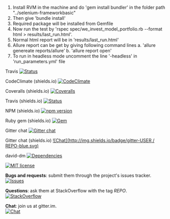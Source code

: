 1. Install RVM in the machine and do 'gem install bundler' in the folder path "../selenium-frameworkbasic"
2. Then give 'bundle install'
3. Required package will be installed from Gemfile
4. Now run the test by 'rspec spec/we_invest_model_portfolio.rb --format html > results/last_run.html'.
5. Normal html report will be in 'results/last_run.html'
6. Allure report can be get by giving following command lines
	a. 'allure genereate reports/allure'
	b. 'allure report open'
7. To run in headless mode uncomment the line '-headless' in 'run_parameters.yml' file



Travis
[![Status](https://travis-ci.org/rstacruz/REPO.svg?branch=master)](https://travis-ci.org/rstacruz/REPO)  

CodeClimate (shields.io)
[![CodeClimate](http://img.shields.io/codeclimate/github/rstacruz/REPO.svg?style=flat)](https://codeclimate.com/github/rstacruz/REPO 
"CodeClimate")

Coveralls (shields.io)
[![Coveralls](http://img.shields.io/coveralls/rstacruz/REPO.svg?style=flat)](https://coveralls.io/r/rstacruz/REPO)

Travis (shields.io)
[![Status](http://img.shields.io/travis/rstacruz/REPO/master.svg?style=flat)](https://travis-ci.org/rstacruz/REPO "See test builds")

NPM (shields.io)
[![npm version](http://img.shields.io/npm/v/REPO.svg?style=flat)](https://npmjs.org/package/REPO "View this project on npm")

Ruby gem (shields.io)
[![Gem](https://img.shields.io/gem/v/GEMNAME.svg?style=flat)](http://rubygems.org/gems/GEMNAME "View this project in Rubygems")


Gitter chat
[![Gitter chat](https://badges.gitter.im/USER/REPO.png)](https://gitter.im/USER/REPO "Gitter chat")

Gitter chat (shields.io)
[![Chat](http://img.shields.io/badge/gitter-USER / REPO-blue.svg)]( https://gitter.im/USER/REPO )

david-dm
[![Dependencies](http://img.shields.io/david/rstacruz/REPO.svg?style=flat)](https://david-dm.org/rstacruz/REPO)


[![MIT license](http://img.shields.io/badge/license-MIT-brightgreen.svg)](http://opensource.org/licenses/MIT)



__Bugs and requests__: submit them through the project's issues tracker.<br>
[![Issues](http://img.shields.io/github/issues/USER/REPO.svg)]( https://github.com/issues )

__Questions__: ask them at StackOverflow with the tag *REPO*.<br>
[![StackOverflow](http://img.shields.io/badge/stackoverflow-REPO-blue.svg)]( http://stackoverflow.com/questions/tagged/REPO )

__Chat__: join us at gitter.im.<br>
[![Chat](http://img.shields.io/badge/gitter.im-USER/REPO-blue.svg)]( https://gitter.im/USER/REPO )


